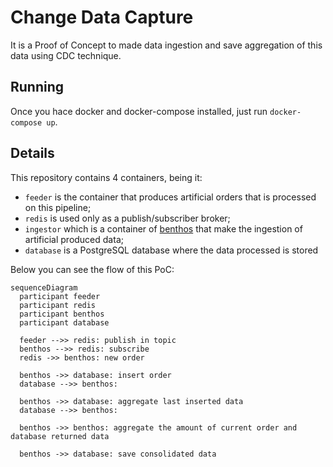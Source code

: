 # Change Data Capture

It is a Proof of Concept to made data ingestion and save aggregation of this data using CDC technique.

## Running

Once you hace docker and docker-compose installed, just run `docker-compose up`.

## Details

This repository contains 4 containers, being it:

- `feeder` is the container that produces artificial orders that is processed on this pipeline;
- `redis` is used only as a publish/subscriber broker;
- `ingestor` which is a container of [benthos](https://benthos.dev) that make the ingestion of artificial produced data;
- `database` is a PostgreSQL database where the data processed is stored

Below you can see the flow of this PoC:

```mermaid
sequenceDiagram
  participant feeder
  participant redis
  participant benthos
  participant database

  feeder -->> redis: publish in topic
  benthos -->> redis: subscribe
  redis ->> benthos: new order

  benthos ->> database: insert order 
  database -->> benthos: 

  benthos ->> database: aggregate last inserted data
  database -->> benthos: 

  benthos ->> benthos: aggregate the amount of current order and database returned data

  benthos ->> database: save consolidated data
```
